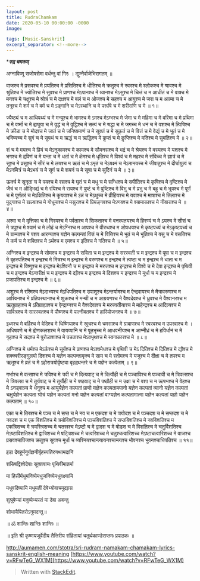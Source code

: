 ```yaml
---
layout: post
title: RudraChamkam
date: 2020-05-10 00:00:00 -0000
image: 

tags: [Music-Sanskrit]
excerpt_separator: <!--more-->
---
```


 <!--more-->

****रुद्र चमकम्***

अग्नाविष्णू सजोषसेमा वर्धन्तु वां गिरः । 
द्युम्नैर्वाजेभिरागतम् ॥

वाजश्च मे प्रसवश्च मे प्रयतिश्च मे प्रसितिश्च मे धीतिश्च मे क्रतुश्च मे स्वरश्च मे श्लोकश्च मे श्रावश्च मे श्रुतिश्च मे ज्योतिश्च मे सुवश्च मे प्राणश्च मेऽपानश्च मे व्यानश्च मेऽसुश्च मे चित्तं च म आधीतं च मे वाक्च मे मनश्च मे चक्षुश्च मे श्रोत्रं च मे दक्षश्च मे बलं च म ओजश्च मे सहश्च म आयुश्च मे जरा च म आत्मा च मे तनूश्च मे शर्म च मे वर्म च मे ऽङ्गानि च मेऽस्थानि च मे परूषि च मे शरीराणि च मे ॥ १॥

ज्यैष्ठ्यं च म आधिपथ्यं च मे मन्युश्च मे भामश्च मे ऽमश्च मेऽम्भश्च मे जेमा च मे महिमा च मे वरिमा च मे प्रथिमा च मे वर्ष्मा च मे द्राघुया च मे वृद्धं च मे वृद्धिश्च मे सत्यं च मे श्रद्धा च मे जगच्च मे धनं च मे वशश्च मे त्विषिश्च मे क्रीडा च मे मोदश्च मे जातं च मे जनिष्यमाणं च मे सूक्तं च मे सुकृतं च मे वित्तं च मे वेद्यं च मे भूतं च मे भविष्यच्च मे सुगं च मे सुपथं च म ऋद्धं च म ऋद्धिश्च मे कॢप्तं च मे कॢप्तिश्च मे मतिश्च मे सुमतिश्च मे ॥ २॥

शं च मे मयश्च मे प्रियं च मेऽनुकामश्च मे कामश्च मे सौमनसश्च मे भद्रं च मे श्रेयश्च मे वस्यश्च मे यशश्च मे भगश्च मे द्रविणं च मे यन्ता च मे धर्ता च मे क्षेमश्च मे धृतिश्च मे विश्वं च मे महश्च मे संविच्च मे ज्ञात्रं च मे सूश्च मे प्रसूश्च मे सीरं च मे लयश्च म ऋतं च मे ऽमृतं च मेऽयक्ष्मं च मेऽनामयच्च मे जीवातुश्च मे दीर्घायुत्वं च मेऽनमित्रं च मेऽभयं च मे सुगं च मे शयनं च मे सूषा च मे सुदिनं च मे ॥ ३॥

ऊर्क्च मे सूनृता च मे पयश्च मे रसश्च मे घृतं च मे मधु च मे सग्धिश्च मे सपीतिश्च मे कृषिश्च मे वृष्टिश्च मे जैत्रं च म औद्भिद्यं च मे रयिश्च मे रायश्च मे पुष्टं च मे पुष्टिश्च मे विभु च मे प्रभु च मे बहु च मे भूयश्च मे पूर्णं च मे पूर्णतरं च मेऽक्षितिश्च मे कूयवाश्च मे ऽन्नं च मेऽक्षुच्च मे व्रीहियश्च मे यवाश्च मे माषाश्च मे तिलाश्च मे मुद्गाश्च मे खल्वाश्च मे गोधूमाश्च मे मसुराश्च मे प्रियङ्गवश्च मेऽणवश्च मे श्यामाकाश्च मे नीवाराश्च मे ॥ ४॥

अश्मा च मे मृत्तिका च मे गिरयश्च मे पर्वताश्च मे सिकताश्च मे वनस्पतयश्च मे हिरण्यं च मे ऽयश्च मे सीसं च मे त्रपुश्च मे श्यामं च मे लोहं च मेऽग्निश्च म आपश्च मे वीरुधश्च म ओषधयश्च मे कृष्टपच्यं च मेऽकृष्टपच्यं च मे ग्राम्याश्च मे पशव आरण्याश्च यज्ञेन कल्पन्तां वित्तं च मे वित्तिश्च मे भूतं च मे भूतिश्च मे वसु च मे वसतिश्च मे कर्म च मे शक्तिश्च मे ऽर्थश्च म एमश्च म इतिश्च मे गतिश्च मे ॥ ५॥

अग्निश्च म इन्द्रश्च मे सोमश्च म इन्द्रश्च मे सविता च म इन्द्रश्च मे सरस्वती च म इन्द्रश्च मे पूषा च म इन्द्रश्च मे बृहस्पतिश्च म इन्द्रश्च मे मित्रश्च म इन्द्रश्च मे वरुणश्च म इन्द्रश्च मे त्वष्टा च म इन्द्रश्च मे धाता च म इन्द्रश्च मे विष्णुश्च म इन्द्रश्च मेऽश्विनौ च म इन्द्रश्च मे मरुतश्च म इन्द्रश्च मे विश्वे च मे देवा इन्द्रश्च मे पृथिवी च म इन्द्रश्च मेऽन्तरीक्षं च म इन्द्रश्च मे द्यौश्च म इन्द्रश्च मे दिशश्च म इन्द्रश्च मे मूर्धा च म इन्द्रश्च मे प्रजापतिश्च म इन्द्रश्च मे ॥ ६॥

अशुश्च मे रश्मिश्च मेऽदाभ्यश्च मेऽधिपतिश्च म उपाशुश्च मेऽन्तर्यामश्च म ऐन्द्रवायश्च मे मैत्रावरुणश्च म आश्विनश्च मे प्रतिपस्थानश्च मे शुक्रश्च मे मन्थी च म आग्रयणश्च मे वैश्वदेवश्च मे ध्रुवश्च मे वैश्वानरश्च म ऋतुग्राहाश्च मे ऽतिग्राह्याश्च म ऐन्द्राग्नश्च मे वैश्वदेवाश्च मे मरुत्वतीयाश्च मे माहेन्द्रश्च म आदित्यश्च मे सावित्रश्च मे सारस्वतश्च मे पौष्णश्च मे पात्नीवतश्च मे हारियोजनश्च मे ॥ ७॥

इध्मश्च मे बर्हिश्च मे वेदिश्च मे धिष्णियाश्च मे स्रुचश्च मे चमसाश्च मे ग्रावाणश्च मे स्वरवश्च म उपरवाश्च मे । अधिषवणे च मे द्रोणकलशश्च मे वायव्यानि च मे पूतभृच्च मे आधवनीयश्च म आग्नीध्रं च मे हविर्धानं च मे गृहाश्च मे सदश्च मे पुरोडाशाश्च मे पचताश्च मेऽवभृथश्च मे स्वगाकारश्च मे ॥ ८॥

अग्निश्च मे धर्मश्च मेऽर्कश्च मे सूर्यश्च मे प्राणश्च मेऽश्वमेधश्च मे पृथिवी च मेऽ दितिश्च मे दितिश्च मे द्यौश्च मे शक्क्वरीरङ्गुलयो दिशश्च मे यज्ञेन कल्पन्तामृक्च मे साम च मे स्तोमश्च मे यजुश्च मे दीक्षा च मे तपश्च म ऋतुश्च मे व्रतं च मे ऽहोरात्रयोर्वृष्ट्या बृहद्रथन्तरे च मे यज्ञेन कल्पेताम् ॥ ९॥

गर्भाश्च मे वत्साश्च मे त्रविश्च मे त्रवी च मे दित्यवाट् च मे दित्यौही च मे पञ्चाविश्च मे पञ्चावी च मे त्रिवत्सश्च मे त्रिवत्सा च मे तुर्यवाट् च मे तुर्यौही च मे पष्ठवाट् च मे पष्ठौही च म उक्षा च मे वशा च म ऋषभश्च मे वेहश्च मे ऽनड्वाञ्च मे धेनुश्च म आयुर्यज्ञेन कल्पतां प्राणो यज्ञेन कल्पतामपानो यज्ञेन कल्पतां व्यानो यज्ञेन कल्पतां चक्षुर्यज्ञेन कल्पता श्रोत्रं यज्ञेन कल्पतां मनो यज्ञेन कल्पतां वाग्यज्ञेन कल्पतामात्मा यज्ञेन कल्पतां यज्ञो यज्ञेन कल्पताम् ॥ १०॥

एका च मे तिस्रश्च मे पञ्च च मे सप्त च मे नव च म एकदश च मे त्रयोदश च मे पञ्चदश च मे सप्तदश च मे नवदश च म एक विशतिश्च मे त्रयोविशतिश्च मे पञ्चविशतिश्च मे सप्तविशतिश्च मे नवविशतिश्च म एकत्रिशच्च मे त्रयस्त्रिशच्च मे चतस्रश्च मेऽष्टौ च मे द्वादश च मे षोडश च मे विशतिश्च मे चतुर्विशतिश्च मेऽष्टाविशतिश्च मे द्वात्रिशच्च मे षट्त्रिशच्च मे चत्वरिशच्च मे चतुश्चत्वारिशच्च मेऽष्टाचत्वारिशच्च मे वाजश्च प्रसवश्चापिजश्च क्रतुश्च सुवश्च मूर्धा च व्यश्नियश्चान्त्यायनश्चान्त्यश्च भौवनश्च भुवनश्चाधिपतिश्च ॥ ११॥

इडा देवहूर्मनुर्यज्ञनीर्बृहस्पतिरुक्थामदानि

शसिषद्विश्वेदेवाः सूक्तवाचः पृथिवीमातर्मा

मा हिसीर्मधुमनिष्येमधुजनिष्येमधुवक्ष्यामि

मधुवदिष्यामि मधुमतीं देवेभ्योवाचमुद्यास

शुश्रूषेण्यां मनुष्येभ्यस्तं मा देवा अवन्तु

शोभायैपितरोऽनुमदन्तु॥

॥ ॐ शान्तिः शान्तिः शान्तिः ॥

॥ इति श्री कृष्णयजुर्वेदीय तैत्तिरीय संहितायां चतुर्थकाण्डेसप्तमः प्रपाठकः ॥﻿

http://aumamen.com/stotra/sri-rudram-namakam-chamakam-lyrics-sanskrit-english-meaning
[https://www.youtube.com/watch?v=RFwTeG_WX1M](https://www.youtube.com/watch?v=RFwTeG_WX1M)

> Written with [StackEdit](https://stackedit.io/).

